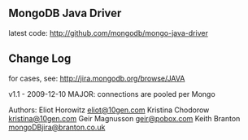 ## MongoDB Java Driver ##

latest code: http://github.com/mongodb/mongo-java-driver

## Change Log ##

for cases, see: http://jira.mongodb.org/browse/JAVA

v1.1 - 2009-12-10
  MAJOR:
    connections are pooled per Mongo
    


Authors:
 Eliot Horowitz       eliot@10gen.com
 Kristina Chodorow    kristina@10gen.com
 Geir Magnusson       geir@pobox.com
 Keith Branton        mongoDBjira@branton.co.uk

 

